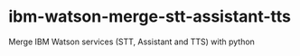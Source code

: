 # ibm-watson-merge-stt-assistant-tts
Merge IBM Watson services (STT, Assistant and TTS) with python

